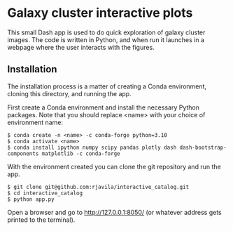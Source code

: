 # Galaxy cluster interactive plots

This small Dash app is used to do quick exploration of galaxy cluster images. 
The code is written in Python, and when run it launches in a webpage where
the user interacts with the figures. 

## Installation

The installation process is a matter of creating a Conda environment, cloning this directory, and running the app.  

First create a Conda environment and install the necessary Python packages. Note that you should replace \<name\> with your choice of environment name:

```
$ conda create -n <name> -c conda-forge python=3.10
$ conda activate <name>
$ conda install ipython numpy scipy pandas plotly dash dash-bootstrap-components matplotlib -c conda-forge
```

With the environment created you can clone the git repository and run the app.

```
$ git clone git@github.com:rjavila/interactive_catalog.git
$ cd interactive_catalog
$ python app.py
```

Open a browser and go to http://127.0.0.1:8050/ (or whatever address gets printed to the terminal). 
